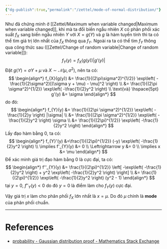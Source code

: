 ```yaml
---
{"dg-publish":true,"permalink":"/zettel/mode-of-normal-distribution/"}
---
```



Như đã chứng minh ở [[Zettel/Maximum when variable changed\|Maximum when variable changed]], khi mà ta đổi biến ngẫu nhiên $X$ có phân phối xác suất $f_{X}$ sang biến ngẫu nhiên $Y$ với $X = g(Y)$ và $g$ là hàm tuyến tính thì ta có thể tìm giá trị lớn nhất của $f_{X}$ thông qua $f_{Y}$. Ngoài ra ta có thể tìm $f_{Y}$ thông qua công thức sau ([[Zettel/Change of random variable\|Change of random variable]]):
$$
f_{Y}(y) = f_{X}(g(y)) |g'(y)|
$$
Đặt $g(Y) = \sigma Y + \mu$ và $X \sim \mathcal{N}(\mu, \sigma^2)$, nên ta có:
$$
\begin{align*}
f_{X}(g(y)) &= \frac{1}{(2\pi\sigma^2)^{1/2}} \exp\left( -\frac{1}{2\sigma^2}[(\sigma y + \mu) - \mu]^2 \right) \\
&= \frac{1}{(2\pi \sigma^2)^{1/2}} \exp\left( -\frac{1}{2}y^2 \right) \\
\text{và} \hspace{5pt} g'(y) &= \sigma
\end{align*}
$$
do đó:
$$
\begin{align*}
f_{Y}(y) &= \frac{1}{(2\pi \sigma^2)^{1/2}} \exp\left( -\frac{1}{2}y \right) |\sigma| \\
&= \frac{1}{(2\pi \sigma^2)^{1/2}} \exp\left( -\frac{1}{2}y^2 \right) \sigma \\
&= \frac{1}{(2\pi)^{1/2}} \exp\left( -\frac{1}{2}y^2 \right)
\end{align*}
$$
Lấy đạo hàm bằng $0$, ta có:
$$
\begin{align*}
f_{Y}'(y) &=\frac{1}{(2\pi)^{1/2}} (-y) \exp\left( -\frac{1}{2}y^2 \right) \\
\implies f'_{Y}(y) &= 0  \\
\Leftrightarrow y &= 0 \\
\implies x &= \mu
\end{align*}
$$
Để xác minh giá trị đạo hàm bằng $0$ là cực đại, ta có:
$$
\begin{align*}
f''_{Y}(y) &= \frac{1}{(2\pi)^{1/2}} \left[ -\exp\left( -\frac{1}{2}y^2 \right) + y^2 \exp\left( -\frac{1}{2}y^2 \right)  \right] \\
&= \frac{1}{(2\pi)^{1/2}} \exp\left( -\frac{1}{2}y^2 \right) (y^2 - 1)
\end{align*}
$$
tại $y = 0$, $f''_{Y}(y) < 0$ do đó $y = 0$ là điểm làm cho $f_{Y}(y)$ cực đại.

Vậy giá trị  $x$ làm cho phân phối $f_{X}$ lớn nhất là $x = \mu$. Do đó $\mu$ chính là **mode** của phân phối chuẩn.

---
# References

- [probability - Gaussian distribution proof - Mathematics Stack Exchange](https://math.stackexchange.com/questions/1620579/gaussian-distribution-proof)